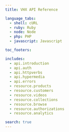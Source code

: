 ```yaml
---
title: VHX API Reference

language_tabs:
  - shell: cURL
  - ruby: Ruby
  - node: Node
  - php: PHP
  - javascript: Javascript

toc_footers:

includes:
  - api.introduction
  - api.auth
  - api.httpverbs
  - api.hypermedia
  - api.errors
  - resource.products
  - resource.customers
  - resource.videos
  - resource.collections
  - resource.browse
  - resource.authorizations
  - resource.analytics

search: true
---
```

